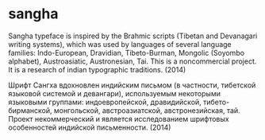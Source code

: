 # sangha

Sangha typeface is inspired by the Brahmic scripts (Tibetan and Devanagari writing systems), which was used by languages of several language families: Indo-European, Dravidian, Tibeto-Burman, Mongolic (Soyombo alphabet), Austroasiatic, Austronesian, Tai. This is a noncommercial project. It is a research of indian typographic traditions. (2014) 

Шрифт Сангха вдохновлен индийским письмом (в частности, тибетской языковой системой и девангари), используемым некоторыми языковыми группами: индоевропейской, дравидийской, тибето-бирманской, монгольской, австроазиатской, австронезийская, тай. Проект некоммерческий и является исследованием шрифтовых особенностей индийской письменности. (2014)
